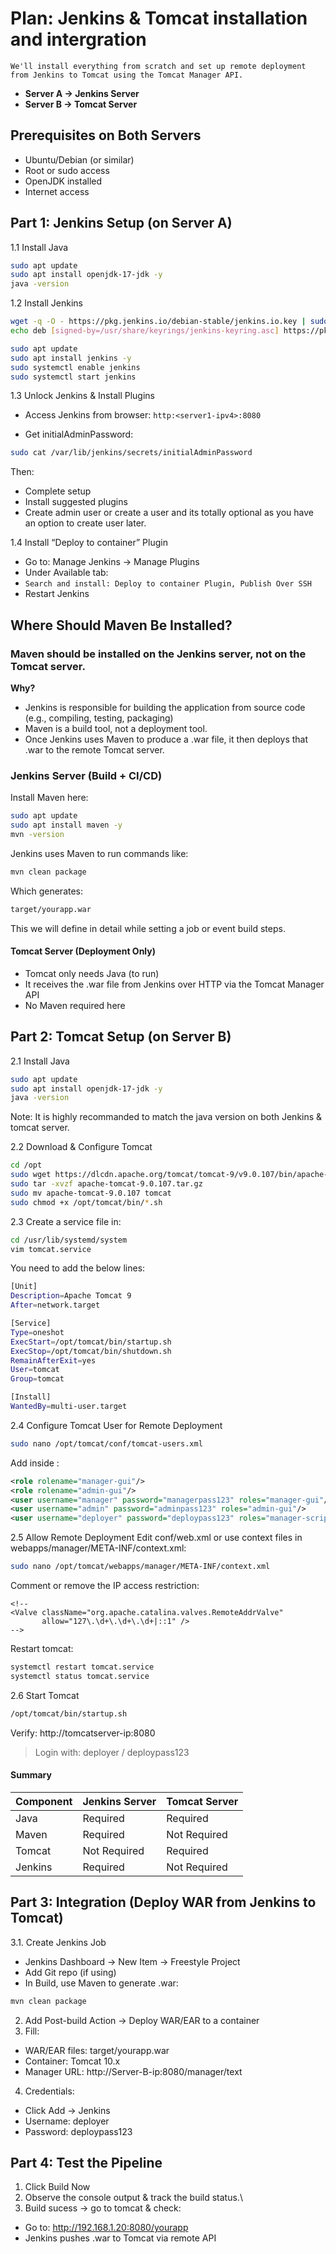 # Plan: Jenkins & Tomcat installation and intergration

`We'll install everything from scratch and set up remote deployment from Jenkins to Tomcat using the Tomcat Manager API.`
-  **Server A → Jenkins Server**
-  **Server B → Tomcat Server**

## Prerequisites on Both Servers

-  Ubuntu/Debian (or similar)
-  Root or sudo access
-  OpenJDK installed
-  Internet access

## Part 1: Jenkins Setup (on Server A)

1.1  Install Java
```bash
sudo apt update
sudo apt install openjdk-17-jdk -y
java -version
```

1.2  Install Jenkins
```bash
wget -q -O - https://pkg.jenkins.io/debian-stable/jenkins.io.key | sudo tee /usr/share/keyrings/jenkins-keyring.asc > /dev/null
echo deb [signed-by=/usr/share/keyrings/jenkins-keyring.asc] https://pkg.jenkins.io/debian-stable binary/ | sudo tee /etc/apt/sources.list.d/jenkins.list > /dev/null

sudo apt update
sudo apt install jenkins -y
sudo systemctl enable jenkins
sudo systemctl start jenkins
```
1.3  Unlock Jenkins & Install Plugins

-  Access Jenkins from browser:
`http:<server1-ipv4>:8080`

-  Get initialAdminPassword:

```bash
sudo cat /var/lib/jenkins/secrets/initialAdminPassword
```
Then:
-  Complete setup
-  Install suggested plugins
-  Create admin user or create a user and its totally optional as you have an option to create user later.

1.4  Install “Deploy to container” Plugin

-  Go to: Manage Jenkins → Manage Plugins
-  Under Available tab:
-  `Search and install: Deploy to container Plugin, Publish Over SSH`
-  Restart Jenkins

## Where Should Maven Be Installed?
### Maven should be installed on the Jenkins server, not on the Tomcat server.
**Why?**
-  Jenkins is responsible for building the application from source code (e.g., compiling, testing, packaging)
-  Maven is a build tool, not a deployment tool.
-  Once Jenkins uses Maven to produce a .war file, it then deploys that .war to the remote Tomcat server.

### Jenkins Server (Build + CI/CD)
Install Maven here:
```bash
sudo apt update
sudo apt install maven -y
mvn -version
```
Jenkins uses Maven to run commands like:
```bash
mvn clean package
```
Which generates:
```bash
target/yourapp.war
```
This we will define in detail while setting a job or event build steps.

#### Tomcat Server (Deployment Only)
-  Tomcat only needs Java (to run)
-  It receives the .war file from Jenkins over HTTP via the Tomcat Manager API
-  No Maven required here

## Part 2: Tomcat Setup (on Server B)

2.1  Install Java

```bash
sudo apt update
sudo apt install openjdk-17-jdk -y
java -version
```
Note: It is highly recommanded to match the java version on both Jenkins & tomcat server.

2.2  Download & Configure Tomcat
```bash
cd /opt
sudo wget https://dlcdn.apache.org/tomcat/tomcat-9/v9.0.107/bin/apache-tomcat-9.0.107.tar.gz
sudo tar -xvzf apache-tomcat-9.0.107.tar.gz
sudo mv apache-tomcat-9.0.107 tomcat
sudo chmod +x /opt/tomcat/bin/*.sh
```
2.3  Create a service file in:
```bash
cd /usr/lib/systemd/system
vim tomcat.service
```
You need to add the below lines:
```bash
[Unit]
Description=Apache Tomcat 9
After=network.target

[Service]
Type=oneshot
ExecStart=/opt/tomcat/bin/startup.sh
ExecStop=/opt/tomcat/bin/shutdown.sh
RemainAfterExit=yes
User=tomcat
Group=tomcat

[Install]
WantedBy=multi-user.target
```

2.4  Configure Tomcat User for Remote Deployment
```bash
sudo nano /opt/tomcat/conf/tomcat-users.xml
```
Add inside <tomcat-users>:

```xml
<role rolename="manager-gui"/>
<role rolename="admin-gui"/>
<user username="manager" password="managerpass123" roles="manager-gui"/>
<user username="admin" password="adminpass123" roles="admin-gui"/>
<user username="deployer" password="deploypass123" roles="manager-script"/>
```
2.5  Allow Remote Deployment
Edit conf/web.xml or use context files in webapps/manager/META-INF/context.xml:

```bash
sudo nano /opt/tomcat/webapps/manager/META-INF/context.xml
```
Comment or remove the IP access restriction:

```xml<!--
<!--
<Valve className="org.apache.catalina.valves.RemoteAddrValve"
       allow="127\.\d+\.\d+\.\d+|::1" />
-->
```
Restart tomcat:
```bash
systemctl restart tomcat.service
systemctl status tomcat.service
```

2.6  Start Tomcat
```bash
/opt/tomcat/bin/startup.sh
```
Verify:
http://tomcatserver-ip:8080
> Login with: deployer / deploypass123

#### Summary
| Component | Jenkins Server | Tomcat Server |
| --------- | -------------- | ------------- |
| Java      | Required       | Required    |
| Maven     |  Required     |  Not Required   |
| Tomcat    |  Not Required   |  Required    |
| Jenkins   |  Required     |  Not Required  |


## Part 3: Integration (Deploy WAR from Jenkins to Tomcat)

3.1.  Create Jenkins Job
-  Jenkins Dashboard -> New Item -> Freestyle Project
-  Add Git repo (if using)
-  In Build, use Maven to generate .war:
```bash
mvn clean package
```
2.  Add Post-build Action -> Deploy WAR/EAR to a container
3.  Fill:
-  WAR/EAR files: target/yourapp.war
-  Container: Tomcat 10.x
-  Manager URL: http://Server-B-ip:8080/manager/text
4.  Credentials:
-  Click Add → Jenkins
-  Username: deployer
-  Password: deploypass123

## Part 4: Test the Pipeline

1.  Click Build Now
2.  Observe the console output & track the build status.\
3.  Build sucess -> go to tomcat & check:
-  Go to: http://192.168.1.20:8080/yourapp
-  Jenkins pushes .war to Tomcat via remote API
